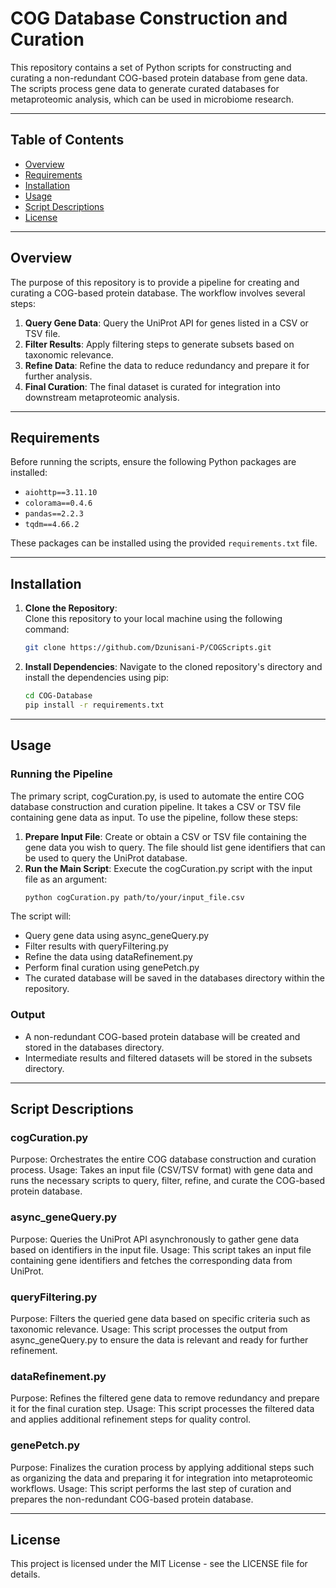 # COG Database Construction and Curation

This repository contains a set of Python scripts for constructing and curating a non-redundant COG-based protein database from gene data. The scripts process gene data to generate curated databases for metaproteomic analysis, which can be used in microbiome research.

---

## Table of Contents

- [Overview](#overview)
- [Requirements](#requirements)
- [Installation](#installation)
- [Usage](#usage)
- [Script Descriptions](#script-descriptions)
- [License](#license)

---

## Overview

The purpose of this repository is to provide a pipeline for creating and curating a COG-based protein database. The workflow involves several steps:

1. **Query Gene Data**: Query the UniProt API for genes listed in a CSV or TSV file.
2. **Filter Results**: Apply filtering steps to generate subsets based on taxonomic relevance.
3. **Refine Data**: Refine the data to reduce redundancy and prepare it for further analysis.
4. **Final Curation**: The final dataset is curated for integration into downstream metaproteomic analysis.

---

## Requirements

Before running the scripts, ensure the following Python packages are installed:

- `aiohttp==3.11.10`
- `colorama==0.4.6`
- `pandas==2.2.3`
- `tqdm==4.66.2`

These packages can be installed using the provided `requirements.txt` file.

---

## Installation

1. **Clone the Repository**:  
   Clone this repository to your local machine using the following command:

   ```bash
   git clone https://github.com/Dzunisani-P/COGScripts.git

2. **Install Dependencies**:
    Navigate to the cloned repository's directory and install the dependencies using pip:
    ```bash
    cd COG-Database
    pip install -r requirements.txt

---

## Usage

### Running the Pipeline
The primary script, cogCuration.py, is used to automate the entire COG database construction and curation pipeline. It takes a CSV or TSV file containing gene data as input.
To use the pipeline, follow these steps:

1. **Prepare Input File**:
    Create or obtain a CSV or TSV file containing the gene data you wish to query. The file should list gene identifiers that can be used to query the UniProt database.
2. **Run the Main Script**:
    Execute the cogCuration.py script with the input file as an argument:
    ```bash
    python cogCuration.py path/to/your/input_file.csv

The script will:
- Query gene data using async_geneQuery.py
- Filter results with queryFiltering.py
- Refine the data using dataRefinement.py
- Perform final curation using genePetch.py
- The curated database will be saved in the databases directory within the repository.

### Output
- A non-redundant COG-based protein database will be created and stored in the databases directory.
- Intermediate results and filtered datasets will be stored in the subsets directory.

---

## Script Descriptions

### cogCuration.py
Purpose: Orchestrates the entire COG database construction and curation process.
Usage: Takes an input file (CSV/TSV format) with gene data and runs the necessary scripts to query, filter, refine, and curate the COG-based protein database.
### async_geneQuery.py
Purpose: Queries the UniProt API asynchronously to gather gene data based on identifiers in the input file.
Usage: This script takes an input file containing gene identifiers and fetches the corresponding data from UniProt.
### queryFiltering.py
Purpose: Filters the queried gene data based on specific criteria such as taxonomic relevance.
Usage: This script processes the output from async_geneQuery.py to ensure the data is relevant and ready for further refinement.
### dataRefinement.py
Purpose: Refines the filtered gene data to remove redundancy and prepare it for the final curation step.
Usage: This script processes the filtered data and applies additional refinement steps for quality control.
### genePetch.py
Purpose: Finalizes the curation process by applying additional steps such as organizing the data and preparing it for integration into metaproteomic workflows.
Usage: This script performs the last step of curation and prepares the non-redundant COG-based protein database.

---

## License

This project is licensed under the MIT License - see the LICENSE file for details.





